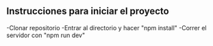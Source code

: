 ## Instrucciones para iniciar el proyecto
  -Clonar repositorio
  -Entrar al directorio y hacer "npm install"
  -Correr el servidor con "npm run dev"